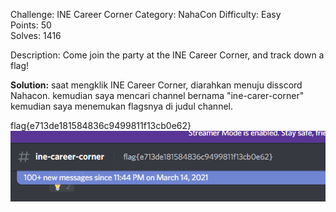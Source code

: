 Challenge: INE Career Corner
Category:  NahaCon
Difficulty: Easy  
Points: 50  
Solves: 1416


Description: Come join the party at the INE Career Corner, and track down a flag!

**Solution:**
saat mengklik INE Career Corner, diarahkan menuju disscord Nahacon. kemudian saya mencari channel bernama "ine-carer-corner" kemudian saya menemukan flagsnya di judul channel.

flag{e713de181584836c9499811f13cb0e62}
<img src="img/ine.png">

